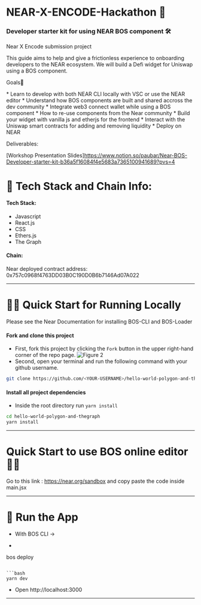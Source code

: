 # NEAR-X-ENCODE-Hackathon 🍏
### Developer starter kit for using NEAR BOS component 🛠
<p> Near X Encode submission project</p>
<p>This guide aims to help and give a frictionless experience to onboarding developers to the NEAR ecosystem.
We will build a Defi widget for Uniswap using a BOS component.</p>
<p>Goals🎯</p>
* Learn to develop with both NEAR CLI locally with VSC or use the NEAR editor
* Understand how BOS components are built and shared accross the dev community
* Integrate web3 connect wallet while using a BOS component
* How to re-use components from the Near community
* Build your widget with vanilla js and etherjs for the frontend
* Interact with the Uniswap smart contracts for adding and removing liquidity
* Deploy on NEAR

Deliverables: 

[Workshop Presentation Slides]https://www.notion.so/paubar/Near-BOS-Developer-starter-kit-b36a5f16084f4e5683a7365100941689?pvs=4

# 🤖 Tech Stack and Chain Info:

#### Tech Stack: 
 - Javascript
 - React.js
 - CSS
 - Ethers.js
 - The Graph

#### Chain: 
 
Near deployed contract address:
0x757c0968f4763DD03B0C190D0B6b7146Ad07A022

 ---

# 🏄‍♂️ Quick Start for Running Locally
Please see the Near Documentation for installing BOS-CLI and BOS-Loader 

#### Fork and clone this project
* First, fork this project by clicking the `Fork` button in the upper right-hand corner of the repo page.
![Figure 2](./images/fork.png)
* Second, open your terminal and run the following command with your github username.
  
```bash
git clone https://github.com/<YOUR-USERNAME>/hello-world-polygon-and-thegraph
```
#### Install all project dependencies

* Inside the root directory run `yarn install`

```bash
cd hello-world-polygon-and-thegraph
yarn install
```
---
# Quick Start to use BOS online editor🏃‍♀️
Go to this link : https://near.org/sandbox and copy paste the code inside main.jsx

---

# 📱 Run the App

* With BOS CLI ->
* ```bash
 bos deploy
```

```bash
yarn dev
```
* Open http://localhost:3000

---

